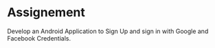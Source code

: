 # Assignement
Develop an Android Application to Sign Up and sign in with Google and Facebook Credentials.
